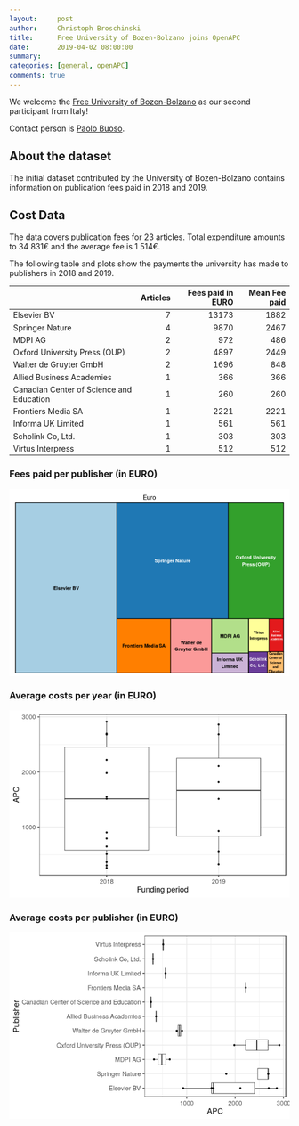```yaml
---
layout:     post
author:     Christoph Broschinski
title:      Free University of Bozen-Bolzano joins OpenAPC
date:       2019-04-02 08:00:00
summary:    
categories: [general, openAPC]
comments: true
---
```





We welcome the [Free University of Bozen-Bolzano](https://www.unibz.it/) as our second participant from Italy!

Contact person is [Paolo Buoso](mailto:Paolo.Buoso@unibz.it).

## About the dataset

The initial dataset contributed by the University of Bozen-Bolzano contains information on publication fees paid in 2018 and 2019. 

## Cost Data



The data covers publication fees for 23 articles. Total expenditure amounts to 34 831€ and the average fee is 1 514€.

The following table and plots show the payments the university has made to publishers in 2018 and 2019.


|                                         | Articles| Fees paid in EURO| Mean Fee paid|
|:----------------------------------------|--------:|-----------------:|-------------:|
|Elsevier BV                              |        7|             13173|          1882|
|Springer Nature                          |        4|              9870|          2467|
|MDPI AG                                  |        2|               972|           486|
|Oxford University Press (OUP)            |        2|              4897|          2449|
|Walter de Gruyter GmbH                   |        2|              1696|           848|
|Allied Business Academies                |        1|               366|           366|
|Canadian Center of Science and Education |        1|               260|           260|
|Frontiers Media SA                       |        1|              2221|          2221|
|Informa UK Limited                       |        1|               561|           561|
|Scholink Co, Ltd.                        |        1|               303|           303|
|Virtus Interpress                        |        1|               512|           512|

### Fees paid per publisher (in EURO)

![plot of chunk tree_bozen_2019_04_02_full](/figure/tree_bozen_2019_04_02_full-1.png)

###  Average costs per year (in EURO)

![plot of chunk box_bozen_2019_04_02_year_full](/figure/box_bozen_2019_04_02_year_full-1.png)

###  Average costs per publisher (in EURO)

![plot of chunk box_bozen_2019_04_02_publisher_full](/figure/box_bozen_2019_04_02_publisher_full-1.png)
